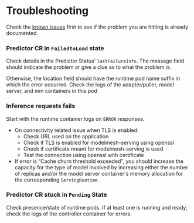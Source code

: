 # Troubleshooting

Check the [known issues](known-issues.md) first to see if the problem you are hitting is already documented.

### Predictor CR in `FailedtoLoad` state

Check details in the Predictor Status' `lastFailureInfo`. The message field should indicate the problem or give a clue as to what the problem is.

Otherwise, the location field should have the runtime pod name suffix in which the error occurred. Check the logs of the adapter/puller, model server, and mm containers in this pod

### Inference requests fails

Start with the runtime container logs on `ERROR` responses.

- On connectivity related issue when TLS is enabled:
  - Check URL used on the application
  - Check if TLS is enabled for modelmesh-serving using openssl
  - Check if certificate meant for modelmesh-serving is used
  - Test the connection using openssl with certificate
- If error is “Cache churn threshold exceeded”, you should increase the capacity for the type of model involved by increasing either the number of replicas and/or the model server container's memory allocation for the corresponding `ServingRuntime`.

### Predictor CR stuck in `Pending` State

Check presence/state of runtime pods. If at least one is running and ready, check the logs of the controller container for errors.
